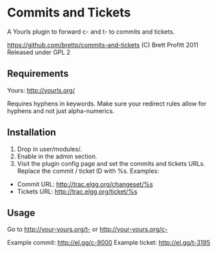Commits and Tickets
===================

A Yourls plugin to forward c- and t- to commits and tickets.

https://github.com/brettp/commits-and-tickets
(C) Brett Profitt 2011
Released under GPL 2


Requirements
------------
Yours: http://yourls.org/

Requires hyphens in keywords. Make sure your redirect rules allow for hyphens and not just alpha-numerics.

Installation
------------

 1. Drop in user/modules/. 
 2. Enable in the admin section.
 3. Visit the plugin config page and set the commits and tickets URLs. Replace the commit / ticket ID with %s. Examples:
  * Commit URL: http://trac.elgg.org/changeset/%s
  * Tickets URL: http://trac.elgg.org/ticket/%s

Usage
-----

Go to http://your-yours.org/t-<ticket id> or http://your-yours.org/c-<commit id>

Example commit: http://el.gg/c-9000
Example ticket: http://el.gg/t-3195